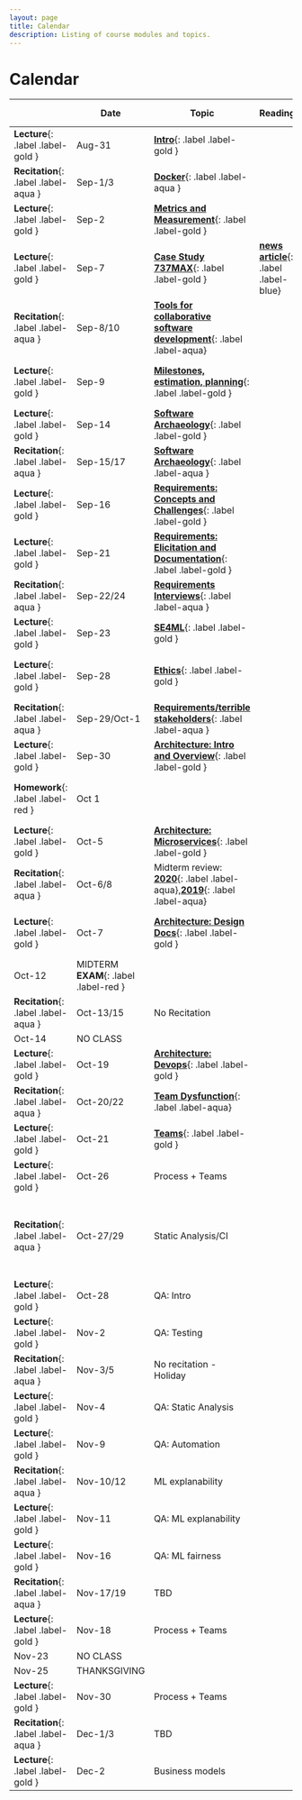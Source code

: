 ```yaml
---
layout: page
title: Calendar
description: Listing of course modules and topics.
---
```


# Calendar

 &nbsp; | Date    |  Topic                                 | Reading | Homework Due
---------| ------- |  ------------------------------------- | -------- | -----------
**Lecture**{: .label .label-gold } | Aug-31  | **[Intro](assets/pdfs/01-introduction.pdf)**{: .label .label-gold }
**Recitation**{: .label .label-aqua } | Sep-1/3   | **[Docker](assets/pdfs/recitation-1.pdf)**{: .label .label-aqua }
**Lecture**{: .label .label-gold } | Sep-2   | **[Metrics and Measurement](assets/pdfs/02-measurement.pdf)**{: .label .label-gold }
**Lecture**{: .label .label-gold } | Sep-7	|	**[Case Study 737MAX](assets/pdfs/03-boeing-casestudy.pdf)**{: .label .label-gold } | **[news article](https://www.seattletimes.com/business/boeing-aerospace/failed-certification-faa-missed-safety-issues-in-the-737-max-system-implicated-in-the-lion-air-crash/)**{: .label .label-blue}
**Recitation**{: .label .label-aqua } | Sep-8/10   | **[Tools for collaborative software development](assets/pdfs/recitation-2-gitcollaboration.pdf)**{: .label .label-aqua}
**Lecture**{: .label .label-gold }  | Sep-9	|	**[Milestones, estimation, planning](assets/pdfs/04-process.pdf)**{: .label .label-gold }   | | **[HW1 due](/assignments/hw1)**{: .label .label-red }
**Lecture**{: .label .label-gold } | Sep-14	|	**[Software Archaeology](assets/pdfs/05-code-archaeology.pdf)**{: .label .label-gold }
**Recitation**{: .label .label-aqua } | Sep-15/17   | **[Software Archaeology](assets/pdfs/recitation-3.pdf)**{: .label .label-aqua }
**Lecture**{: .label .label-gold } | Sep-16	|	**[Requirements: Concepts and Challenges](assets/pdfs/06-RequirementsIntroConcepts.pdf)**{: .label .label-gold }  | | **[HW2-1 due](/assignments/hw2)**{: .label .label-red }
**Lecture**{: .label .label-gold } | Sep-21	|	**[Requirements: Elicitation and Documentation](assets/pdfs/07-Req-interviews-risk.pdf)**{: .label .label-gold }
**Recitation**{: .label .label-aqua } | Sep-22/24   | **[Requirements Interviews](assets/pdfs/recitation-4.pdf)**{: .label .label-aqua }
**Lecture**{: .label .label-gold } | Sep-23	|	**[SE4ML](assets/pdfs/08-SE_4_ML.pdf)**{: .label .label-gold }
**Lecture**{: .label .label-gold } | Sep-28	|	**[Ethics](assets/pdfs/09-Ethics.pdf)**{: .label .label-gold } | | **[~~HW2-2 due~~](/assignments/hw2)**{: .label .label-red }
**Recitation**{: .label .label-aqua } | Sep-29/Oct-1   | **[Requirements/terrible stakeholders](assets/pdfs/recitation-5.pdf)**{: .label .label-aqua }
**Lecture**{: .label .label-gold } | Sep-30	|	**[Architecture: Intro and Overview](assets/pdfs/10-Intro-to-Arch.pdf)**{: .label .label-gold } 
**Homework**{: .label .label-red } | Oct 1 | | | **[HW2-2 due](/assignments/hw2)**{: .label .label-red }
**Lecture**{: .label .label-gold } | Oct-5	|	**[Architecture: Microservices](assets/pdfs/11-microservices.pdf)**{: .label .label-gold }
**Recitation**{: .label .label-aqua } | Oct-6/8   | Midterm review: **[2020](assets/pdfs/midterm-2020.pdf)**{: .label .label-aqua},**[2019](assets/pdfs/midterm-2019.pdf)**{: .label .label-aqua}
**Lecture**{: .label .label-gold } | Oct-7	|	 **[Architecture: Design Docs](assets/pdfs/12-arch-design-docs.pdf)**{: .label .label-gold } | | **[HW2-3,4 due](/assignments/hw2)**{: .label .label-red }
| Oct-12	|	MIDTERM **EXAM**{: .label .label-red }
**Recitation**{: .label .label-aqua } | Oct-13/15   | No Recitation
| Oct-14	|	NO CLASS
**Lecture**{: .label .label-gold } |  Oct-19 | **[Architecture: Devops](assets/pdfs/13-devops.pdf)**{: .label .label-gold } | 
**Recitation**{: .label .label-aqua } | Oct-20/22   | **[Team Dysfunction](assets/pdfs/recitation-6-team-dysfunction.pdf)**{: .label .label-aqua}
**Lecture**{: .label .label-gold } | Oct-21	|	**[Teams](assets/pdfs/14-teams-process.pdf)**{: .label .label-gold }
**Lecture**{: .label .label-gold } | Oct-26	|	Process + Teams | |  
**Recitation**{: .label .label-aqua } | Oct-27/29   | Static Analysis/CI | | **[HW3 due](/assignments/hw3)**{: .label .label-red } **[HW4-1 due (OCT 29)](/assignments/hw4)**{: .label .label-red}
**Lecture**{: .label .label-gold }| Oct-28	|	QA: Intro
**Lecture**{: .label .label-gold } | Nov-2		| QA: Testing  | | **[HW4-2 due](/assignments/hw4)**{: .label .label-red}
**Recitation**{: .label .label-aqua } | Nov-3/5   | No recitation - Holiday
**Lecture**{: .label .label-gold } |  Nov-4	|	QA: Static Analysis | | **[HW4-3 due](/assignments/hw4)**{: .label .label-red}
**Lecture**{: .label .label-gold } | Nov-9	|	QA: Automation | | **[HW4-4 due](/assignments/hw4)**{: .label .label-red}
**Recitation**{: .label .label-aqua } | Nov-10/12   | ML explanability 
**Lecture**{: .label .label-gold } | Nov-11	|	QA: ML explanability 
**Lecture**{: .label .label-gold } | Nov-16	|	QA: ML fairness 
**Recitation**{: .label .label-aqua } | Nov-17/19   | TBD
**Lecture**{: .label .label-gold } | Nov-18	|	Process + Teams 
| Nov-23	|	NO CLASS
| Nov-25	|	THANKSGIVING
**Lecture**{: .label .label-gold } | Nov-30	|	Process + Teams 
**Recitation**{: .label .label-aqua } | Dec-1/3   | TBD
**Lecture**{: .label .label-gold } | Dec-2	|	Business models 

